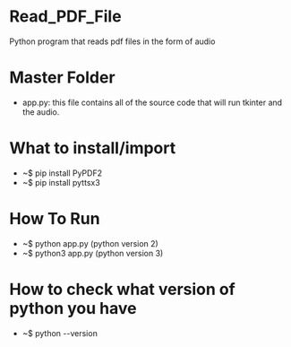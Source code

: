 # Read_PDF_File
Python program that reads pdf files in the form of audio
# Master Folder
  - app.py: this file contains all of the source code that will run tkinter and the audio.
# What to install/import
  - ~$ pip install PyPDF2
  - ~$ pip install pyttsx3
# How To Run
  - ~$ python app.py (python version 2)
  - ~$ python3 app.py (python version 3)
# How to check what version of python you have
  - ~$ python --version
